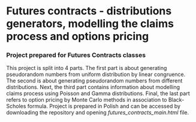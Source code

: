 # Futures contracts - distributions generators, modelling the claims process and options pricing
### Project prepared for Futures Contracts classes

This project is split into 4 parts. The first part is about generating pseudorandom numbers from uniform distribution by linear congruence. The second is about generating pseudorandom numbers from different distributions. Next, the third part contains information about modelling claims process using Poisson and Gamma distributions. Final, the last part refers to option pricing by Monte Carlo methods in association to Black-Scholes formula. Project is prepared in Polish and can be accessed by downloading the repository and opening *futures_contracts_main.html* file. 

